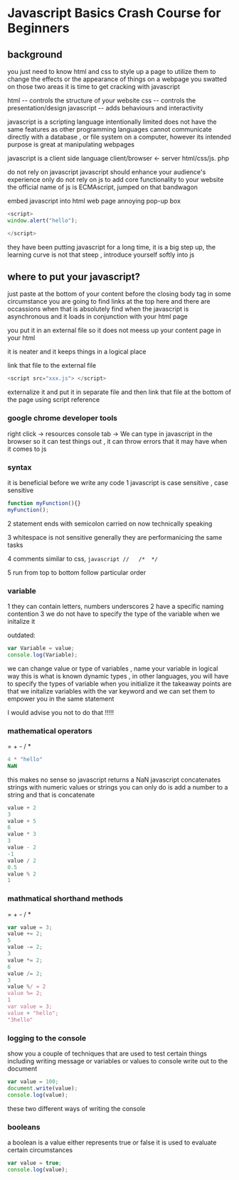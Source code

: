 
# Javascript Basics Crash Course for Beginners 


## background 
you just need to know html and css to style up a page to utilize them to change the effects or the appearance of things on a webpage 
you swatted on those two areas it is time to get cracking with javascript 


html -- controls the structure of your website 
css -- controls the presentation/design 
javascript -- adds behaviours and interactivity 


javascript is a scripting language 
intentionally limited 
does not have the same features as other programming languages 
cannot communicate directly with a database , or file system on a computer, 
however its intended purpose is great at manipulating webpages 


javascript is a client side language 
client/browser <- server 
html/css/js.      php 

do not rely on javascript 
javascript should enhance your audience's experience only 
do not rely on js to add core functionality to your website 
the official name of js is ECMAscript, jumped on that bandwagon 


embed javascript into html web page 
annoying pop-up box 
```javascript 
<script>
window.alert("hello");

</script>
``` 
they have been putting javascript for a long time, it is a big step up, the learning curve is not that steep , introduce yourself softly into js 



## where to put your javascript? 

just paste at the bottom of your content before the closing body tag in some circumstance you are going to find links at the top here and there are occassions when that is absolutely find when the javascript is asynchronous and it loads in conjunction with your html page 


you put it in an external file so it does not meess up your content page in your html 

it is neater and it keeps things in a logical place 

link that file to the external file 
```javascript
<script src="xxx.js"> </script>
```
externalize it and put it in separate file and then link that file at the bottom of the page using script reference 




### google chrome developer tools 

right click -> resources 
console tab -> We can type in javascript in the browser so it can test things out , it can throw errors that it may have when it comes to js 



### syntax 

it is beneficial before we write any code 
1 javascript is case sensitive , case sensitive 
```javascript 
function myFunction(){}
myFunction();

```
2 statement ends with semicolon 
carried on now technically speaking 

3 whitespace is not sensitive generally they are performanicing the same tasks 

4 comments similar to css, ```javascript //   /*  */```

5 run from top to bottom follow particular order 

### variable 
1 they can contain letters, numbers underscores 
2 have a specific naming contention 
3 we do not have to specify the type of the variable when we initalize it 


outdated: 
```javascript 
var Variable = value;
console.log(Variable);
```
we can change value or type of variables , name your variable in logical way 
this is what is known dynamic types , in other languages, you will have to specify the types of variable when you initialize it 
the takeaway points are that we initalize variables with the var keyword and we can set them to empower you in the same statement 

I would advise you not to do that !!!!! 




### mathematical operators 
= + - / * 





```javascript 
4 * "hello"
NaN
```
this makes no sense so javascript returns a NaN
javascript concatenates strings with numeric values or strings 
you can only do is add a number to a string and that is concatenate 

```javascript 
value + 2
3
value + 5 
6
value * 3 
3
value - 2 
-1
value / 2 
0.5
value % 2 
1

```



### mathmatical shorthand methods 
= + - / * 
```javascript 
var value = 3; 
value += 2;
5
value -= 2;
3
value *= 2;
6
value /= 2;
3
value %/ = 2
value %= 2;
1
var value = 3;
value + "hello";
"3hello"
```


### logging to the console 
show you a couple of techniques that are used to test certain things including writing message or variables or values to console 
write out to the document 

```javascript 
var value = 100;
document.write(value);
console.log(value);
```

these two different ways of writing the console 



### booleans 
a boolean is a value either represents true or false 
it is used to evaluate certain circumstances 

```javascript 
var value = true;
console.log(value);
```
















